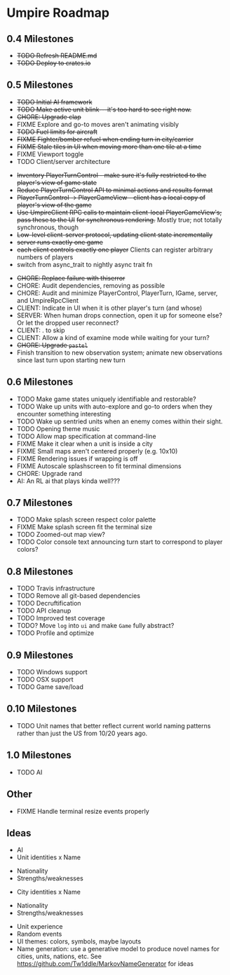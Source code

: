 # Umpire Roadmap

## 0.4 Milestones
* ~~TODO Refresh README.md~~
* ~~TODO Deploy to crates.io~~

## 0.5 Milestones
* ~~TODO Initial AI framework~~
* ~~TODO Make active unit blink---it's too hard to see right now.~~
* ~~CHORE: Upgrade clap~~
* FIXME Explore and go-to moves aren't animating visibly
* ~~TODO Fuel limits for aircraft~~
* ~~FIXME Fighter/bomber refuel when ending turn in city/carrier~~
* ~~FIXME Stale tiles in UI when moving more than one tile at a time~~
* FIXME Viewport toggle
* TODO Client/server architecture
 - ~~Inventory PlayerTurnControl - make sure it's fully restricted to the player's view of game state~~
 - ~~Reduce PlayerTurnControl API to minimal actions and results format~~
 - ~~PlayerTurnControl -> PlayerGameView - client has a local copy of player's view of the game~~
 - ~~Use UmpireClient RPC calls to maintain client-local PlayerGameView's; pass these to the UI~~
   ~~for synchronous rendering.~~ Mostly true; not totally synchronous, though
 - ~~Low-level client-server protocol, updating client state incrementally~~
 - ~~server runs exactly one game~~
 - ~~each client controls exactly one player~~ Clients can register arbitrary numbers of players
 - switch from async_trait to nightly async trait fn
* ~~CHORE: Replace failure with thiserror~~
* CHORE: Audit dependencies, removing as possible
* CHORE: Audit and minimize PlayerControl, PlayerTurn, IGame, server, and UmpireRpcClient
* CLIENT: Indicate in UI when it is other player's turn (and whose)
* SERVER: When human drops connection, open it up for someone else? Or let the dropped user reconnect?
* CLIENT: . to skip
* CLIENT: Allow a kind of examine mode while waiting for your turn?
* ~~CHORE: Upgrade `pastel`~~
* Finish transition to new observation system; animate new observations since last turn upon starting new turn

## 0.6 Milestones
* TODO Make game states uniquely identifiable and restorable?
* TODO Wake up units with auto-explore and go-to orders when they encounter something interesting
* TODO Wake up sentried units when an enemy comes within their sight.
* TODO Opening theme music
* TODO Allow map specification at command-line
* FIXME Make it clear when a unit is inside a city
* FIXME Small maps aren't centered properly (e.g. 10x10)
* FIXME Rendering issues if wrapping is off
* FIXME Autoscale splashscreen to fit terminal dimensions
* CHORE: Upgrade rand
* AI: An RL ai that plays kinda well???

## 0.7 Milestones
* TODO Make splash screen respect color palette
* FIXME Make splash screen fit the terminal size
* TODO Zoomed-out map view?
* TODO Color console text announcing turn start to correspond to player colors?

## 0.8 Milestones
* TODO Travis infrastructure
* TODO Remove all git-based dependencies
* TODO Decruftification
* TODO API cleanup
* TODO Improved test coverage
* TODO? Move `log` into `ui` and make `Game` fully abstract?
* TODO Profile and optimize

## 0.9 Milestones
* TODO Windows support
* TODO OSX support
* TODO Game save/load

## 0.10 Milestones
* TODO Unit names that better reflect current world naming patterns rather than just the US from 10/20 years ago.

## 1.0 Milestones
* TODO AI

## Other

* FIXME Handle terminal resize events properly


## Ideas
* AI
* Unit identities
 x Name
 - Nationality
 - Strengths/weaknesses
* City identities
 x Name
 - Nationality
 - Strengths/weaknesses
* Unit experience
* Random events
* UI themes: colors, symbols, maybe layouts
* Name generation: use a generative model to produce novel names for
  cities, units, nations, etc. See https://github.com/Tw1ddle/MarkovNameGenerator for ideas
